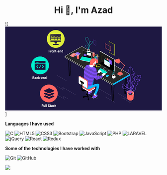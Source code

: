 <h1 align="center">Hi 👋, I'm Azad</h1>

![![Header](https://github.com/RonoMahedi/RonoMahedi/blob/main/ronomahedi.gif)]


**Languages I have used**

![C](https://img.shields.io/badge/-C-000000?style=flat&logo=C%2B%2B&logoColor=00599C)
![HTML5](https://img.shields.io/badge/-HTML5-000000?style=flat&logo=HTML5)
![CSS3](https://img.shields.io/badge/-CSS3-000000?style=flat&logo=CSS3)
![Bootstrap](https://img.shields.io/badge/-Bootstrap-000000?style=flat&logo=jQuery&logoColor=0769AD)
![JavaScript](https://img.shields.io/badge/-JavaScript-000000?style=flat&logo=javascript)
![PHP](https://img.shields.io/badge/-PHP-000000?style=flat&logo=PHP)
![LARAVEL](https://img.shields.io/badge/-LARAVEL-000000?style=flat&logo=LARAVEL&logoColor=ff9f43)
![jQuery](https://img.shields.io/badge/-jQuery-000000?style=flat&logo=jQuery&logoColor=0769AD)
![React](https://img.shields.io/badge/-React-000000?style=flat&logo=React&logoColor=61DAFB)
![Redux](https://img.shields.io/badge/-Redux-000000?style=flat&logo=Redux&logoColor=61DAFB)

**Some of the technologies I have worked with**


![Git](https://img.shields.io/badge/-Git-000000?style=flat&logo=git&logoColor=F05032)
![GitHub](https://img.shields.io/badge/-GitHub-000000?style=flat&logo=github&logoColor=FFFFFF)




<img align="" height='130px' src="https://github-readme-stats.vercel.app/api?username=ronomahedi&show_icons=true&include_all_commits=true&line_height=21&bg_color=0,EC6C6C,FFD479,FFFC79,73FA79&theme=graywhite" />


